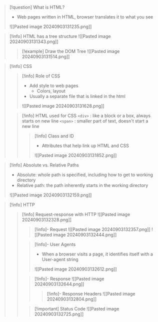 > [!question] What is HTML?
> - Web pages written in HTML, browser translates it to what you see
> 
> ![[Pasted image 20240903131235.png]]


> [!info] HTML has a tree structure
> ![[Pasted image 20240903131343.png]]
>
> > [!example] Draw the DOM Tree
> > ![[Pasted image 20240903131514.png]]

> [!info] CSS
> > [!info] Role of CSS
> > - Add style to web pages 
> > 	- Colors, layout
> > - Usually a separate file that is linked in the html
> > 
> > ![[Pasted image 20240903131628.png]]
> 
> > [!info] HTML used for CSS
> > `<div>` : like a block or a box, always starts on new line
> > `<span>` : smaller part of text, doesn't start a new line
> > 
> > > [!info] Class and ID
> > > - Attributes that help link up HTML and CSS
> > > 
> > >  ![[Pasted image 20240903131852.png]]

> [!info] Absolute vs. Relative Paths
> - Absolute: whole path is specified, including how to get to working directory
> - Relative path: the path inherently starts in the working directory
> 
> ![[Pasted image 20240903132159.png]]

> [!info] HTTP
> 
> > [!info] Request-response with HTTP
> > ![[Pasted image 20240903132328.png]]
> > 
> > > [!info]- Request
> > > ![[Pasted image 20240903132357.png]]
> > > ![[Pasted image 20240903132444.png]]
> > 
> > > [!info]- User Agents
> > > - When a browser visits a page, it identifies itself with a User-agent string
> > > 
> > > ![[Pasted image 20240903132612.png]]
> > 
> > > [!Info]- Response
> > > ![[Pasted image 20240903132644.png]]
> > > > [!info]- Response Headers
> > > > ![[Pasted image 20240903132804.png]]
> > 
> > > [!important] Status Code
> > > ![[Pasted image 20240903132725.png]]